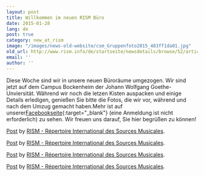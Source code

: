 ```yaml
---
layout: post
title: Willkommen im neuen RISM Büro
date: 2015-01-28
lang: de
post: true
category: new_at_rism
image: "/images/news-old-website/csm_Gruppenfoto2015_483ff1da01.jpg"
old_url: http://www.rism.info/de/startseite/newsdetails/browse/52/article/64/welcome-to-the-new-rism-office.html
email: ''
author: ''
---
```


Diese Woche sind wir in unsere neuen Büroräume umgezogen. Wir sind jetzt auf dem Campus Bockenheim der Johann Wolfgang Goethe-Unviersität. Während wir noch die letzen Kisten auspacken und einige Details erledigen, genießen Sie bitte die Fotos, die wir vor, während und nach dem Umzug gemacht haben.Mehr ist auf unserer[Facebookseite](https://www.facebook.com/RISM.info){:target="_blank"} (eine Anmeldung ist nicht erforderlich) zu sehen. Wir freuen uns darauf, Sie hier begrüßen zu können!

[Post](https://www.facebook.com/media/set/?set=a.902365976470914.1073741834.103775449663308&type=1) by [RISM - Répertoire International des Sources Musicales](https://www.facebook.com/RISM.info).

[Post](https://www.facebook.com/media/set/?set=a.900206696686842.1073741832.103775449663308&type=1) by [RISM - Répertoire International des Sources Musicales](https://www.facebook.com/RISM.info).

[Post](https://www.facebook.com/media/set/?set=a.900204173353761.1073741831.103775449663308&type=1) by [RISM - Répertoire International des Sources Musicales](https://www.facebook.com/RISM.info).

[Post](https://www.facebook.com/media/set/?set=a.901231746584337.1073741833.103775449663308&type=1) by [RISM - Répertoire International des Sources Musicales](https://www.facebook.com/RISM.info).